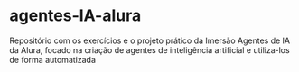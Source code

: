 # agentes-IA-alura
Repositório com os exercícios e o projeto prático da Imersão Agentes de IA da Alura, focado na criação de agentes de inteligência artificial e utiliza-los de forma automatizada
